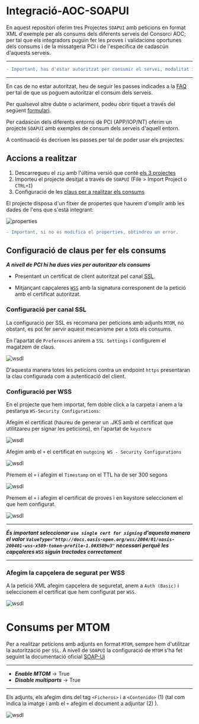 # Integració-AOC-SOAPUI

En aquest repositori oferim tres Projectes `SOAPUI` amb peticions en format XML d'exemple per als consums dels diferents serveis del Consorci AOC; per tal que els integradors puguin fer les proves i validacions oportunes dels consums i de la missatgeria PCI i de l'específica de cadascún d'aquests serveis.

---
```diff
- Important, has d'estar autoritzat per consumir el servei, modalitat i finalitat en la PCI.
```
---

En cas de no estar autoritzat, heu de seguir les passes indicades a la [FAQ][URL1] per tal de que us poguem autoritzar el consum dels serveis.

[URL1]: https://suport-integradors.aoc.cat/hc/ca/articles/4416407051665-Quines-dades-necessita-el-Consorci-AOC-per-integrar-me-amb-el-servei-

Per qualsevol altre dubte o aclariment, podeu obrir tiquet a través del següent [formulari][URLFORM].

[URLFORM]: https://www.aoc.cat/portal-suport/peticio-integradors/


Per cadascún dels diferents entorns de PCI (APP/IOP/NT) oferim un projecte `SOAPUI` amb exemples de consum dels serveis d'aquell entorn. 

A continuació és decriuen les passes per tal de poder usar els projectes.

## Accions a realitzar

1. Descarregueu el `zip` amb l'última versió que conté [els 3 projectes][linkrelease]
2. Importeu el projecte desitjat a través de `SOAPUI` (File > Import Project o `CTRL+I`)
3. Configuració de les [claus per a realitzar els consums][link1]

[link1]: https://github.com/ConsorciAOC/Integracio-AOC-SOAPUI#configuraci%C3%B3-de-claus-per-fer-els-consums
[linkrelease]: https://github.com/ConsorciAOC/Integracio-AOC-SOAPUI/releases


El projecte disposa d'un fitxer de propertes que haurem d'omplir amb les dades de l'ens que s'està integrant:

![properties](capturas/PROPERTIES.png)

```diff
- Important, si no es modifica el properties, obtindreu un error.
```

## Configuració de claus per fer els consums

***A nivell de PCI hi ha dues vies per autoritzar els consums***

- Presentant un certificat de client autoritzat pel canal [SSL][URL2].

[URL2]: https://www.soapui.org/docs/soap-mocking/securing-mockservices-with-ssl/

- Mitjançant capçaleres [`WSS`][URL3] amb la signatura corresponent de la petició amb el certificat autoritzat.

[URL3]: https://www.soapui.org/docs/security-testing/ws-security-settings/

### Configuració per canal SSL

La configuració per SSL es recomana per peticions amb adjunts `MTOM`, no obstant, es pot fer servir aquest mecanisme per a tots els consums.

En l'apartat de `Preferences` anirem a `SSL Settings` i configurem el magatzem de claus.

![wsdl](capturas/SSL1.png)

D'aquesta manera totes les peticions contra un endpoint `https` presentaran la clau configurada com a autenticació del client.

### Configuració per WSS

En el projecte que hem importat, fem doble click a la carpeta i anem a la pestanya `WS-Security Configurations`:

Afegim el certificat (haureu de generar un .JKS amb el certificat que utilitzareu per signar les peticions), en l'apartat de `keystore`

![wsdl](capturas/wss0.png)

Afegim amb el `+` el certificat en `outgoing WS - Security Configurations`

![wsdl](capturas/wss2.png)

Premem el `+` i afegim el `Timestamp` on el TTL ha de ser 300 segons

![wsdl](capturas/wss4.png)

Premem el `+` i afegim el certificat de proves i en keystore seleccionem el que hem configurat.

![wsdl](capturas/wss3.png)

---

***És important seleccionar `use single cert for signing` d'aquesta manera el valor `ValueType="http://docs.oasis-open.org/wss/2004/01/oasis-200401-wss-x509-token-profile-1.0#X509v3"` necessari perquè les capçaleres `WSS` siguin tractades correctament***

---

### Afegim la capçelera de segurat per WSS

A la petició XML afegim capçelera de seguretat, anem a `Auth (Basic)` i seleccionem el certificat que hem configurat per `WSS`.

![wsdl](capturas/wss5.png)

# Consums per MTOM

Per a realitzar peticions amb adjunts en format `MTOM`, sempre hem d'utilitzar la autorització per `SSL`. A nivell de `SOAPUI` la configuració de `MTOM` s'ha fet seguint la documentació oficial [SOAP-Ui][URL4]

[URL4]: https://www.soapui.org/docs/soap-and-wsdl/attachments/

---
*   ***Enable MTOM***  → True
*   ***Disable multiparts*** → True
---

Els adjunts, els afegim dins del tag `<Ficheros>` i a `<Contenido>` (1) (tal com indica la imatge i amb el `+` afegim el document a adjuntar (2) ).

![wsdl](capturas/MTOM1.png)
